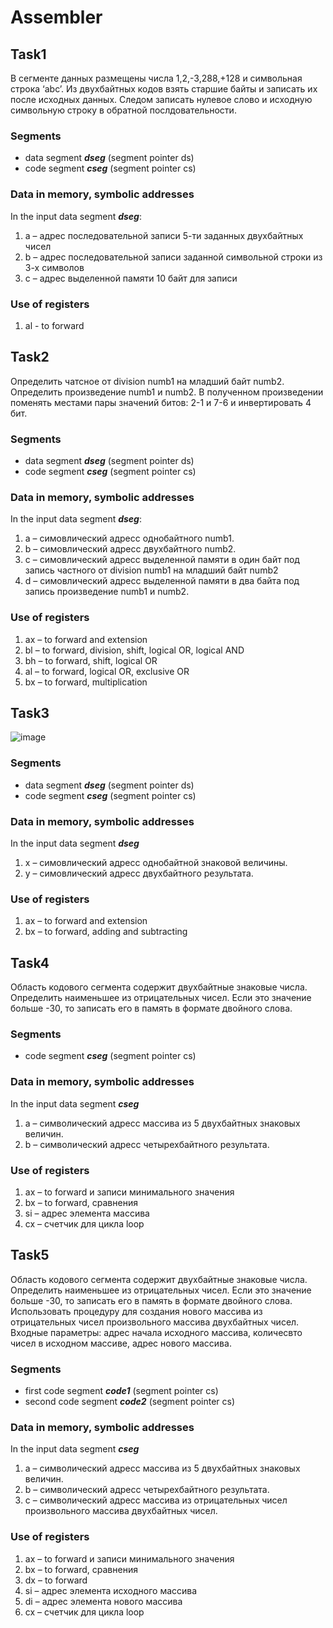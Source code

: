 # Assembler


## Task1
В сегменте данных размещены числа 1,2,-3,288,+128 и символьная строка ‘abc’. Из двухбайтных кодов взять старшие байты и записать их после исходных данных. Следом записать нулевое слово и исходную символьную строку в обратной послдовательности.
### Segments
- data segment ***dseg*** (segment pointer ds) 
- code segment ***cseg*** (segment pointer cs)
### Data in memory, symbolic addresses  
In the input data segment ***dseg***:
1. a – адрес последовательной записи 5-ти заданных двухбайтных чисел
1. b – адрес последовательной записи заданной символьной строки из 3-х символов
1. с – адрес выделенной памяти 10 байт для записи
### Use of registers
1. аl - to forward 


## Task2
Определить чатсное от division numb1 на младший байт numb2. Определить произведение numb1 и numb2. В полученном произведении поменять местами пары значений битов: 2-1 и 7-6 и инвертировать 4 бит.
### Segments
- data segment ***dseg*** (segment pointer ds) 
- code segment ***cseg*** (segment pointer cs)
### Data in memory, symbolic addresses  
In the input data segment ***dseg***:
1. a – симовлический адресс однобайтного numb1.
1. b – симовлический адресс двухбайтного numb2.
1. c – симовлический адресс выделенной памяти в один байт под запись частного от division numb1 на младший байт numb2
1. d – симовлический адресс выделенной памяти в два байта под запись произведение numb1 и numb2.
### Use of registers
1. ax – to forward and extension
1. bl – to forward, division, shift, logical OR, logical AND
1. bh – to forward, shift, logical OR
1. al – to forward, logical OR, exclusive OR
1. bx – to forward, multiplication


## Task3
![image](https://user-images.githubusercontent.com/43647354/168090741-6738c02f-857e-48cc-b84d-50fbef0b9258.png)
### Segments
- data segment ***dseg*** (segment pointer ds) 
- code segment ***cseg*** (segment pointer cs)
### Data in memory, symbolic addresses  
In the input data segment ***dseg***
1. x – симовлический адресс однобайтной знаковой величины.
1. y – симовлический адресс двухбайтного результата.
### Use of registers
1. ax – to forward and extension
1. bx – to forward, adding and subtracting 


## Task4
Область кодового сегмента содержит двухбайтные знаковые числа. Определить наименьшее из отрицательных чисел. Если это значение больше -30, то записать его в память в формате двойного слова.
### Segments
- code segment ***cseg*** (segment pointer cs)
### Data in memory, symbolic addresses  
In the input data segment ***cseg***
1. а – символический адресс массива из 5 двухбайтных знаковых величин.
1. b – символический адресс четырехбайтного результата.
### Use of registers
1. ax – to forward и записи минимального значения
1. bx – to forward, сравнения 
1. si – адрес элемента массива
1. сх – счетчик для цикла loop


## Task5
Область кодового сегмента содержит двухбайтные знаковые числа. Определить наименьшее из отрицательных чисел. Если это значение больше -30, то записать его в память в формате двойного слова. Использовать процедуру для создания нового массива из отрицательных чисел произвольного массива двухбайтных чисел. Входные параметры: адрес начала исходного массива, количесвто чисел в исходном массиве, адрес нового массива.
### Segments
- first code segment ***code1*** (segment pointer cs)
- second code segment ***code2*** (segment pointer cs)
### Data in memory, symbolic addresses  
In the input data segment ***cseg***
1. а – символический адресс массива из 5 двухбайтных знаковых величин.
1. b – символический адресс четырехбайтного результата.
1. с – символический адресс массива из отрицательных чисел произвольного массива двухбайтных чисел.
### Use of registers
1. ax – to forward и записи минимального значения
1. bx – to forward, сравнения 
1. dx – to forward
1. si – адрес элемента исходного массива
1. di – адрес элемента нового массива
1. сх – счетчик для цикла loop

